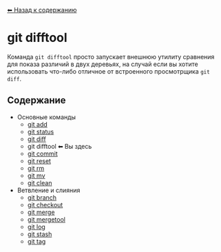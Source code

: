 [⬅ Назад к содержанию](../README.md)

# git difftool

Команда `git difftool` просто запускает внешнюю утилиту сравнения для показа различий в двух деревьях, на случай если вы хотите использовать что-либо отличное от встроенного просмотрщика `git diff`.

## Содержание
- Основные команды
  - [git add](./add.md)
  - [git status](./status.md)
  - [git diff](./diff.md)
  - git difftool ⬅ Вы здесь
  - [git commit](./commit.md)
  - [git reset](./reset.md)
  - [git rm](./rm.md)
  - [git mv](./mv.md)
  - [git clean](./clean.md)
- Ветвление и слияния
  - [git branch](./branch.md)
  - [git checkout](./checkout.md)
  - [git merge](./merge.md)
  - [git mergetool](./mergetool.md)
  - [git log](./log.md)
  - [git stash](./stash.md)
  - [git tag](./tag.md)